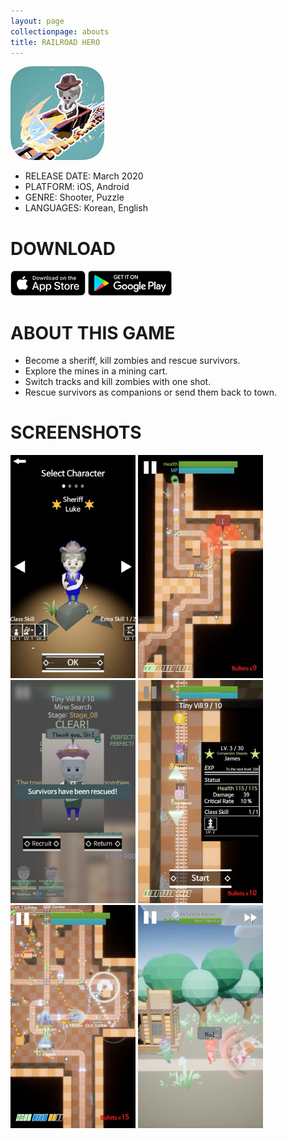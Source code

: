 ```yaml
---
layout: page
collectionpage: abouts
title: RAILROAD HERO
---
```

![railroadhero_icon](./imgs/railroadhero_icon.png)

- RELEASE DATE: March 2020
- PLATFORM: iOS, Android
- GENRE: Shooter, Puzzle
- LANGUAGES: Korean, English

# DOWNLOAD

[![app_store_badge](./imgs/App-store-badge.png)](https://apps.apple.com/us/app/%EB%A0%88%EC%9D%BC%EB%A1%9C%EB%93%9C-%ED%9E%88%EC%96%B4%EB%A1%9C/id1504370570?l=ko&ls=1)
[![google_play_badge](./imgs/google-play-badge.png)](https://play.google.com/store/apps/details?id=com.TSC.RailHero)

# ABOUT THIS GAME

- Become a sheriff, kill zombies and rescue survivors.
- Explore the mines in a mining cart.
- Switch tracks and kill zombies with one shot.
- Rescue survivors as companions or send them back to town.

# SCREENSHOTS

![railroadhero_1](./imgs/railroadhero_01.jpg)
![railroadhero_2](./imgs/railroadhero_02.jpg)
![railroadhero_3](./imgs/railroadhero_03.jpg)
![railroadhero_4](./imgs/railroadhero_04.jpg)
![railroadhero_5](./imgs/railroadhero_05.jpg)
![railroadhero_6](./imgs/railroadhero_06.jpg)

